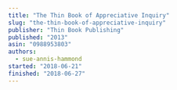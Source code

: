 ```yaml
---
title: "The Thin Book of Appreciative Inquiry"
slug: "the-thin-book-of-appreciative-inquiry"
publisher: "Thin Book Publishing"
published: "2013"
asin: "0988953803"
authors:
  - sue-annis-hammond
started: "2018-06-21"
finished: "2018-06-27"
---
```


